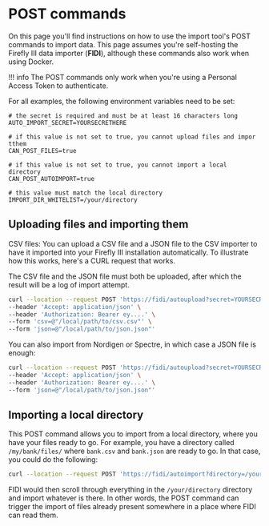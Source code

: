 # POST commands

On this page you'll find instructions on how to use the import tool's POST commands to import data. This page assumes you're self-hosting the Firefly III data importer (**FIDI**), although these commands also work when using Docker.

!!! info
    The POST commands only work when you're using a Personal Access Token to authenticate.

For all examples, the following environment variables need to be set:

```
# the secret is required and must be at least 16 characters long
AUTO_IMPORT_SECRET=YOURSECRETHERE

# if this value is not set to true, you cannot upload files and impor tthem
CAN_POST_FILES=true

# if this value is not set to true, you cannot import a local directory
CAN_POST_AUTOIMPORT=true

# this value must match the local directory
IMPORT_DIR_WHITELIST=/your/directory
```

## Uploading files and importing them

CSV files: You can upload a CSV file and a JSON file to the CSV importer to have it imported into your Firefly III installation automatically. To illustrate how this works, here's a CURL request that works.

The CSV file and the JSON file must both be uploaded, after which the result will be a log of import attempt.

```bash
curl --location --request POST 'https://fidi/autoupload?secret=YOURSECRETHERE' \
--header 'Accept: application/json' \
--header 'Authorization: Bearer ey....' \
--form 'csv=@"/local/path/to/csv.csv"' \
--form 'json=@"/local/path/to/json.json"'
```

You can also import from Nordigen or Spectre, in which case a JSON file is enough:

```bash
curl --location --request POST 'https://fidi/autoupload?secret=YOURSECRETHERE' \
--header 'Accept: application/json' \
--header 'Authorization: Bearer ey....' \
--form 'json=@"/local/path/to/json.json"'
```

## Importing a local directory

This POST command allows you to import from a local directory, where you have your files ready to go. For example, you have a directory called `/my/bank/files/` where `bank.csv` and `bank.json` are ready to go. In that case, you could do the following:

```bash
curl --location --request POST 'https://fidi/autoimport?directory=/your/directory&secret=YOURSECRETHERE'
```

FIDI would then scroll through everything in the `/your/directory` directory and import whatever is there. In other words, the POST command can trigger the import of files already present somewhere in a place where FIDI can read them.
